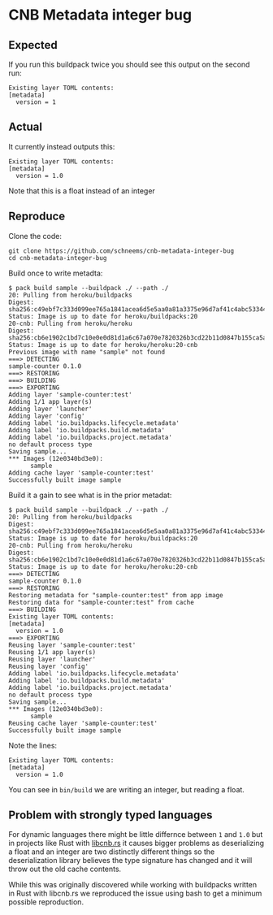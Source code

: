 # CNB Metadata integer bug

## Expected

If you run this buildpack twice you should see this output on the second run:

```
Existing layer TOML contents:
[metadata]
  version = 1
```

## Actual

It currently instead outputs this:

```
Existing layer TOML contents:
[metadata]
  version = 1.0
```

Note that this is a float instead of an integer

## Reproduce

Clone the code:

```
git clone https://github.com/schneems/cnb-metadata-integer-bug
cd cnb-metadata-integer-bug
```

Build once to write metadta:

```
$ pack build sample --buildpack ./ --path ./
20: Pulling from heroku/buildpacks
Digest: sha256:c49ebf7c333d099ee765a1841acea6d5e5aa0a81a3375e96d7af41c4abc53344
Status: Image is up to date for heroku/buildpacks:20
20-cnb: Pulling from heroku/heroku
Digest: sha256:cb6e1902c1bd7c10e0e0d81d1a6c67a070e7820326b3cd22b11d0847b155ca5a
Status: Image is up to date for heroku/heroku:20-cnb
Previous image with name "sample" not found
===> DETECTING
sample-counter 0.1.0
===> RESTORING
===> BUILDING
===> EXPORTING
Adding layer 'sample-counter:test'
Adding 1/1 app layer(s)
Adding layer 'launcher'
Adding layer 'config'
Adding label 'io.buildpacks.lifecycle.metadata'
Adding label 'io.buildpacks.build.metadata'
Adding label 'io.buildpacks.project.metadata'
no default process type
Saving sample...
*** Images (12e0340bd3e0):
      sample
Adding cache layer 'sample-counter:test'
Successfully built image sample
```

Build it a gain to see what is in the prior metadat:


```
$ pack build sample --buildpack ./ --path ./
20: Pulling from heroku/buildpacks
Digest: sha256:c49ebf7c333d099ee765a1841acea6d5e5aa0a81a3375e96d7af41c4abc53344
Status: Image is up to date for heroku/buildpacks:20
20-cnb: Pulling from heroku/heroku
Digest: sha256:cb6e1902c1bd7c10e0e0d81d1a6c67a070e7820326b3cd22b11d0847b155ca5a
Status: Image is up to date for heroku/heroku:20-cnb
===> DETECTING
sample-counter 0.1.0
===> RESTORING
Restoring metadata for "sample-counter:test" from app image
Restoring data for "sample-counter:test" from cache
===> BUILDING
Existing layer TOML contents:
[metadata]
  version = 1.0
===> EXPORTING
Reusing layer 'sample-counter:test'
Reusing 1/1 app layer(s)
Reusing layer 'launcher'
Reusing layer 'config'
Adding label 'io.buildpacks.lifecycle.metadata'
Adding label 'io.buildpacks.build.metadata'
Adding label 'io.buildpacks.project.metadata'
no default process type
Saving sample...
*** Images (12e0340bd3e0):
      sample
Reusing cache layer 'sample-counter:test'
Successfully built image sample
```

Note the lines:

```
Existing layer TOML contents:
[metadata]
  version = 1.0
```

You can see in `bin/build` we are writing an integer, but reading a float.

## Problem with strongly typed languages

For dynamic languages there might be little differnce between `1` and `1.0` but in projects like Rust with [libcnb.rs](https://github.com/heroku/libcnb.rs/issues/473) it causes bigger problems as deserializing a float and an integer are two distinctly different things so the deserialization library believes the type signature has changed and it will throw out the old cache contents.

While this was originally discovered while working with buildpacks written in Rust with libcnb.rs we reproduced the issue using bash to get a minimum possible reproduction.
